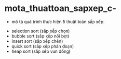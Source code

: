 # mota_thuattoan_sapxep_c-

- mô tả quá trình thực hiện 5 thuật toán sắp xếp:
+ selection sort (sắp xếp chọn)
+ bubble sort (sắp xếp nổi bọt)
+ insert sort (sắp xếp chèn)
+ quick sort (sắp xếp phân đoạn)
+ heap sort (sắp xếp vun đống) 
